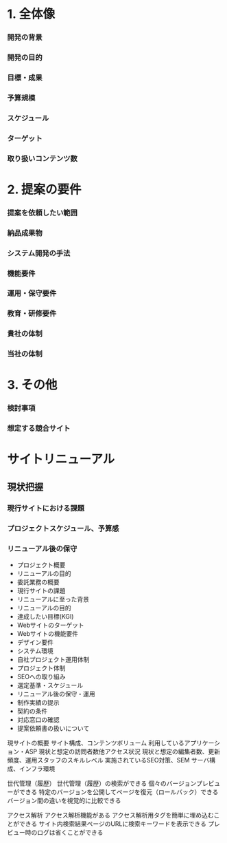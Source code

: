 
# 1. 全体像
### 開発の背景
### 開発の目的
### 目標・成果
### 予算規模
### スケジュール
### ターゲット
### 取り扱いコンテンツ数
# 2. 提案の要件
### 提案を依頼したい範囲
### 納品成果物
### システム開発の手法
### 機能要件
### 運用・保守要件
### 教育・研修要件
### 貴社の体制
### 当社の体制
# 3. その他
### 検討事項
### 想定する競合サイト

# サイトリニューアル
## 現状把握
### 現行サイトにおける課題
### プロジェクトスケジュール、予算感
### リニューアル後の保守

- プロジェクト概要
- リニューアルの目的
- 委託業務の概要
- 現行サイトの課題
- リニューアルに至った背景
- リニューアルの目的
- 達成したい目標(KGI)
- Webサイトのターゲット
- Webサイトの機能要件
- デザイン要件
- システム環境
- 自社プロジェクト運用体制
- プロジェクト体制
- SEOへの取り組み
- 選定基準・スケジュール
- リニューアル後の保守・運用
- 制作実績の提示
- 契約の条件
- 対応窓口の確認
- 提案依頼書の扱いについて

現サイトの概要
サイト構成、コンテンツボリューム
利用しているアプリケーション・ASP
現状と想定の訪問者数他アクセス状況
現状と想定の編集者数、更新頻度、運用スタッフのスキルレベル
実施されているSEO対策、SEM
サーバ構成、インフラ環境

世代管理（履歴）
世代管理（履歴）の検索ができる
個々のバージョンプレビューができる
特定のバージョンを公開してページを復元（ロールバック）できる
バージョン間の違いを視覚的に比較できる

アクセス解析
アクセス解析機能がある
アクセス解析用タグを簡単に埋め込むことができる
サイト内検索結果ページのURLに検索キーワードを表示できる
プレビュー時のログは省くことができる
